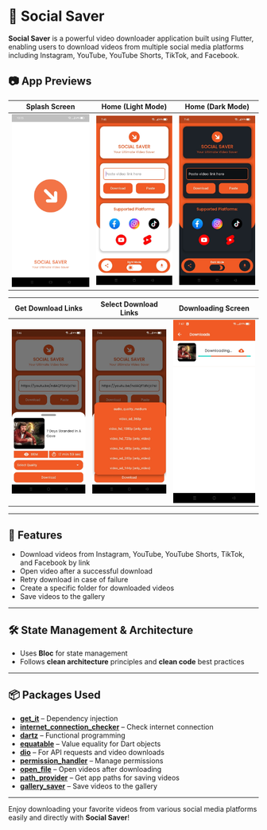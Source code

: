 # 📱 Social Saver

**Social Saver** is a powerful video downloader application built using Flutter, enabling users to download videos from multiple social media platforms including Instagram, YouTube, YouTube Shorts, TikTok, and Facebook.

## 📷 App Previews

| Splash Screen | Home (Light Mode) | Home (Dark Mode) |
| :-----------: | :---------------: | :--------------: |
| ![Splash](./assets/images/app_previews/splash_screen.JPG) | ![Home Light](./assets/images/app_previews/home_light_mode.JPG) | ![Home Dark](./assets/images/app_previews/home_dark_mode.JPG) |

| Get Download Links | Select Download Links | Downloading Screen |
| :----------------: | :-------------------: | :----------------: |
| ![Get Download](./assets/images/app_previews/get_download_links.JPG) | ![Select Download](./assets/images/app_previews/select_download_links.JPG) | ![Downloading](./assets/images/app_previews/downlaoding.JPG) |

---

## 🚀 Features

- Download videos from Instagram, YouTube, YouTube Shorts, TikTok, and Facebook by link
- Open video after a successful download
- Retry download in case of failure
- Create a specific folder for downloaded videos
- Save videos to the gallery

---

## 🛠️ State Management & Architecture

- Uses **Bloc** for state management
- Follows **clean architecture** principles and **clean code** best practices

---

## 📦 Packages Used

- [**get_it**](https://pub.dev/packages/get_it) – Dependency injection
- [**internet_connection_checker**](https://pub.dev/packages/internet_connection_checker) – Check internet connection
- [**dartz**](https://pub.dev/packages/dartz) – Functional programming
- [**equatable**](https://pub.dev/packages/equatable) – Value equality for Dart objects
- [**dio**](https://pub.dev/packages/dio) – For API requests and video downloads
- [**permission_handler**](https://pub.dev/packages/permission_handler) – Manage permissions
- [**open_file**](https://pub.dev/packages/open_file) – Open videos after downloading
- [**path_provider**](https://pub.dev/packages/path_provider) – Get app paths for saving videos
- [**gallery_saver**](https://pub.dev/packages/gallery_saver) – Save videos to the gallery

---

Enjoy downloading your favorite videos from various social media platforms easily and directly with **Social Saver**!
